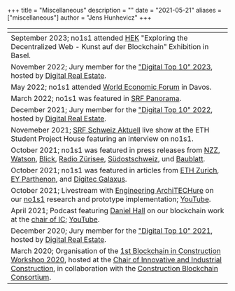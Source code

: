 +++
title = "Miscellaneous"
description = ""
date = "2021-05-21"
aliases = ["miscellaneous"]
author = "Jens Hunhevicz"
+++

| <!-- -->  |
| ----------- |
| September 2023; no1s1 attended <a target="_blank" rel="noopener noreferrer" href="https://hek.ch/programm/ausstellungen/exploring-the-decentralized-web-art-on-the-blockchain">HEK</a> "Exploring the Decentralized Web - Kunst auf der Blockchain" Exhibition in Basel. |
| November 2022; Jury member for the <a target="_blank" rel="noopener noreferrer" href="https://www.digitalrealestate.ch/anmeldung-digital-top-10-2023/">"Digital Top 10" 2023</a>, hosted by <a target="_blank" rel="noopener noreferrer" href="https://www.digitalrealestate.ch/"> Digital Real Estate</a>. |
| May 2022; no1s1 attended <a target="_blank" rel="noopener noreferrer" href="https://ethz.ch/en/news-and-events/eth-news/news/2022/05/eth-at-wef-rethinking-living.html">World Economic Forum</a> in Davos. |
| March 2022; no1s1 was featured in <a target="_blank" rel="noopener noreferrer" href="https://www.srf.ch/play/radio/redirect/detail/8cacb877-d003-495f-8396-78a8d82f1c08"><i class="fab fa-youtube"></i> SRF Panorama</a>. |
| December 2021; Jury member for the <a target="_blank" rel="noopener noreferrer" href="https://www.digitalrealestate.ch/anmeldung-digital-top-10-2022/">"Digital Top 10" 2022</a>, hosted by <a target="_blank" rel="noopener noreferrer" href="https://www.digitalrealestate.ch/"> Digital Real Estate</a>. |
| Novemeber 2021; <a target="_blank" rel="noopener noreferrer" href="https://www.srf.ch/play/tv/redirect/detail/652dfc9b-217d-402f-9d1e-9d4ee0db6557"><i class="fab fa-youtube"></i> SRF Schweiz Aktuell</a> live show at the ETH Student Project House featuring an interview on no1s1. |
| October 2021; no1s1 was featured in press releases from <a target="_blank" rel="noopener noreferrer" href="https://www.nzz.ch/zuerich/student-project-house-eth-zuerich-eroeffnet-riesige-werkstatt-ld.1652013?reduced=true">NZZ</a>, <a target="_blank" rel="noopener noreferrer" href="https://www.watson.ch/wissen/technik/352728172-eth-praesentiert-haus-das-sich-selbst-besitzt-und-verwaltet">Watson</a>, <a target="_blank" rel="noopener noreferrer" href="https://www.blick.ch/wirtschaft/eth-zeigt-prototyp-no1s1-das-sich-selbst-besitzende-haus-ist-ein-traum-fuer-mieter-id16941802.html">Blick</a>, <a target="_blank" rel="noopener noreferrer" href="https://www.radio.ch/news/ein-haus-verwaltet-sich-selbst-9913/">Radio Zürisee</a>, <a target="_blank" rel="noopener noreferrer" href="https://www.suedostschweiz.ch/wirtschaft/eth-praesentiert-haus-das-sich-selbst-besitzt-und-verwaltet">Südostschweiz</a>, und <a target="_blank" rel="noopener noreferrer" href="https://www.baublatt.ch/baubranche/prototyp-der-eth-ein-haus-das-sich-selbst-besitzt-und-verwaltet-31857">Baublatt</a>.  |
| October 2021; no1s1 was featured in articles from <a target="_blank" rel="noopener noreferrer" href="https://ethz.ch/en/news-and-events/eth-news/news/2021/10/a-small-house-raises-big-questions.html">ETH Zurich</a>, <a target="_blank" rel="noopener noreferrer" href="https://www.ey.com/en_ch/strategy/what-happens-when-buildings-own-and-manage-themselves">EY Parthenon</a>, and <a target="_blank" rel="noopener noreferrer" href="https://www.digitec.ch/de/page/vom-warenkorb-ins-blockchain-haus-so-hat-digitec-no1s1-ausgestattet-21619">Digitec Galaxus</a>. |
| October 2021; Livestream with <a target="_blank" rel="noopener noreferrer" href="https://www.youtube.com/c/EngineeringArchiTECHure/">Engineering ArchiTECHure</a> on our <a target="_blank" rel="noopener noreferrer" href="https://no1s1.space/">no1s1</a> research and prototype implementation; <a target="_blank" rel="noopener noreferrer" href="https://www.youtube.com/watch?v=Yh_8DTkG1dQ"><i class="fab fa-youtube"></i> YouTube</a>. |
| April 2021; Podcast featuring <a target="_blank" rel="noopener noreferrer" href="https://www.linkedin.com/in/dhall12/"> Daniel Hall</i></a> on our blockchain work at the <a target="_blank" rel="noopener noreferrer" href="https://ic.ibi.ethz.ch/">chair of IC</a>; <a target="_blank" rel="noopener noreferrer" href="https://www.youtube.com/watch?v=1b0JwJXj2hI"><i class="fab fa-youtube"></i> YouTube</a>. |
| December 2020; Jury member for the <a target="_blank" rel="noopener noreferrer" href="https://www.digitalrealestate.ch/anmeldung-digital-top-10-2021/">"Digital Top 10" 2021</a>, hosted by <a target="_blank" rel="noopener noreferrer" href="https://www.digitalrealestate.ch/"> Digital Real Estate</a>. |
| March 2020; Organisation of the <a target="_blank" rel="noopener noreferrer" href="https://ic.ibi.ethz.ch/news/2020/02/workshop-on-blockchain-in-construction.html">1st Blockchain in Construction Workshop 2020</a>, hosted at the <a target="_blank" rel="noopener noreferrer" href="https://ic.ibi.ethz.ch/">Chair of Innovative and Industrial Construction</a>, in collaboration with the <a target="_blank" rel="noopener noreferrer" href="https://www.constructionblockchain.org/">Construction Blockchain Consortium</a>. |
